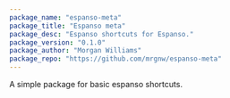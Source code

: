 ```yaml
---
package_name: "espanso-meta"
package_title: "Espanso meta"
package_desc: "Espanso shortcuts for Espanso."
package_version: "0.1.0"
package_author: "Morgan Williams"
package_repo: "https://github.com/mrgnw/espanso-meta"
---
```

A simple package for basic espanso shortcuts.
